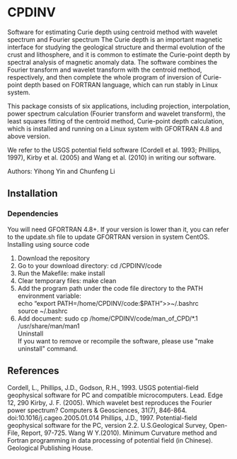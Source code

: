 # CPDINV

Software for estimating Curie depth using centroid method with wavelet spectrum and Fourier spectrum The Curie depth is an important magnetic interface for studying the geological 
structure and thermal evolution of the crust and lithosphere, and it is common to estimate the Curie-point depth by spectral analysis of magnetic anomaly data. The software 
combines the Fourier transform and wavelet transform with the centroid method, respectively, and then complete the whole program of inversion of Curie-point depth based on FORTRAN 
language, which can run stably in Linux system.

This package consists of six applications, including projection, interpolation, power spectrum calculation (Fourier transform and wavelet transform), the least squares fitting of 
the centroid method, Curie-point depth calculation, which is installed and running on a Linux system with GFORTRAN 4.8 and above version.


We refer to the USGS potential field software (Cordell et al. 1993; Phillips, 1997), Kirby et al. (2005) and Wang et al. (2010) in writing our software.

Authors: Yihong Yin and Chunfeng Li

## **Installation**
### **Dependencies**
You will need GFORTRAN 4.8+. If your version is lower than it, you can refer to the update.sh file to update GFORTRAN version in system CentOS.
Installing using source code

1. Download the repository  
2. Go to your download directory: cd /CPDINV/code  
3. Run the Makefile: make install     
4. Clear temporary files: make clean  
5. Add the program path under the code file directory to the PATH environment variable:   
echo “export  PATH=/home/CPDINV/code:$PATH”>>~/.bashrc  
source ~/.bashrc  
6. Add document: sudo cp /home/CPDINV/code/man_of_CPD/*.1 /usr/share/man/man1  
Uninstall  
If you want to remove or recompile the software, please use "make uninstall" command.  


## **References**

Cordell, L., Phillips, J.D., Godson, R.H., 1993. USGS potential-field geophysical software for PC and compatible microcomputers. Lead. Edge 12, 290
Kirby, J. F. (2005). Which wavelet best reproduces the Fourier power spectrum? Computers & Geosciences, 31(7), 846-864. doi:10.1016/j.cageo.2005.01.014
Phillips, J.D., 1997. Potential-field geophysical software for the PC, version 2.2. U.S.Geological Survey, Open-File, Report, 97-725.
Wang W Y.(2010). Minimum Curvature method and Fortran programming in data processing of potential field (in Chinese). Geological Publishing House.

